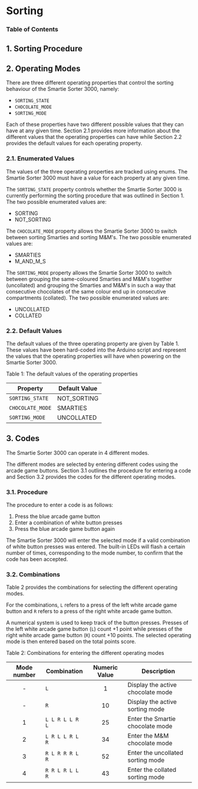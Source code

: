 # Sorting

### Table of Contents

## 1. Sorting Procedure

## 2. Operating Modes

There are three different operating properties that control the sorting behaviour of the Smartie Sorter 3000, namely:

- `SORTING_STATE`
- `CHOCOLATE_MODE`
- `SORTING_MODE`

Each of these properties have two different possible values that they can have at any given time. Section 2.1 provides more information about the different values that the operating properties can have while Section 2.2 provides the default values for each operating property.

### 2.1. Enumerated Values

The values of the three operating properties are tracked using enums. The Smartie Sorter 3000 must have a value for each property at any given time.

The `SORTING_STATE` property controls whether the Smartie Sorter 3000 is currently performing the sorting procedure that was outlined in Section 1. The two possible enumerated values are:

- SORTING
- NOT_SORTING

The `CHOCOLATE_MODE` property allows the Smartie Sorter 3000 to switch between sorting Smarties and sorting M&M's. The two possible enumerated values are:

- SMARTIES
- M_AND_M_S

The `SORTING_MODE` property allows the Smartie Sorter 3000 to switch between grouping the same-coloured Smarties and M&M's together (uncollated) and grouping the Smarties and M&M's in such a way that consecutive chocolates of the same colour end up in consecutive compartments (collated). The two possible enumerated values are:

- UNCOLLATED 
- COLLATED

### 2.2. Default Values

The default values of the three operating property are given by Table 1. These values have been hard-coded into the Arduino script and represent the values that the operating properties will have when powering on the Smartie Sorter 3000.

Table 1: The default values of the operating properties

| Property         | Default Value |
|------------------|---------------|
| `SORTING_STATE`  | NOT_SORTING   |
| `CHOCOLATE_MODE` | SMARTIES      |
| `SORTING_MODE`   | UNCOLLATED    |

## 3. Codes

The Smartie Sorter 3000 can operate in 4 different modes.

The different modes are selected by entering different codes using the arcade game buttons. Section 3.1 outlines the procedure for entering a code and Section 3.2 provides the codes for the different operating modes.

### 3.1. Procedure

The procedure to enter a code is as follows:

1. Press the blue arcade game button
2. Enter a combination of white button presses
3. Press the blue arcade game button again

The Smartie Sorter 3000 will enter the selected mode if a valid combination of white button presses was entered. The built-in LEDs will flash a certain number of times, corresponding to the mode number, to confirm that the code has been accepted.

### 3.2. Combinations

Table 2 provides the combinations for selecting the different operating modes.

For the combinations, `L` refers to a press of the left white arcade game button and `R` refers to a press of the right white arcade game button.

A numerical system is used to keep track of the button presses. Presses of the left white arcade game button (`L`) count +1 point while presses of the right white arcade game button (`R`) count +10 points. The selected operating mode is then entered based on the total points score.

Table 2: Combinations for entering the different operating modes

| Mode number | Combination     | Numeric Value | Description                       |
|:-----------:|-----------------|:-------------:|-----------------------------------|
|      -      | `L`             |       1       | Display the active chocolate mode |
|      -      | `R`             |       10      | Display the active sorting mode   |
|      1      | `L L R L L R L` |       25      | Enter the Smartie chocolate mode  |
|      2      | `L R L L R L R` |       34      | Enter the M&M chocolate mode      |
|      3      | `R L R R R L R` |       52      | Enter the uncollated sorting mode |
|      4      | `R R L R L L R` |       43      | Enter the collated sorting mode   |

